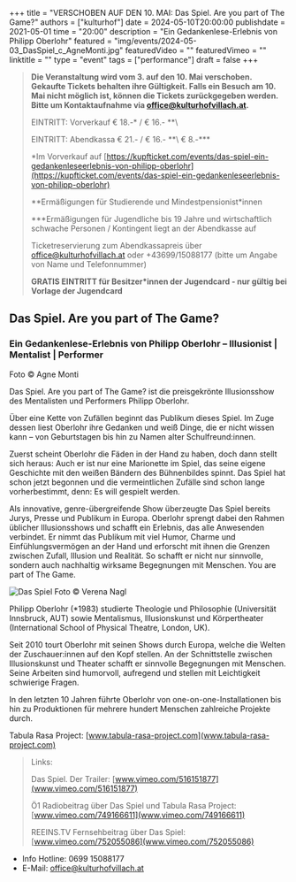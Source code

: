 +++
title = "VERSCHOBEN AUF DEN 10. MAI: Das Spiel. Are you part of The Game?"
authors = ["kulturhof"]
date = 2024-05-10T20:00:00
publishdate = 2021-05-01
time = "20:00"
description = "Ein Gedankenlese-Erlebnis von Philipp Oberlohr"
featured = "img/events/2024-05-03_DasSpiel_c_AgneMonti.jpg"
featuredVideo = ""
featuredVimeo = ""
linktitle = ""
type = "event"
tags = ["performance"]
draft = false
+++

> **Die Veranstaltung wird vom 3. auf den 10. Mai verschoben. Gekaufte Tickets behalten ihre Gültigkeit. Falls ein Besuch am 10. Mai nicht möglich ist, können die Tickets zurückgegeben werden. Bitte um Kontaktaufnahme via office@kulturhofvillach.at.**
> 
>  EINTRITT: Vorverkauf € 18.-\* / € 16.- *\*\
> 
> EINTRITT: Abendkassa € 21.- / € 16.- *\*\ € 8.-\*\*\*
>
> \*Im Vorverkauf auf [https://kupfticket.com/events/das-spiel-ein-gedankenleseerlebnis-von-philipp-oberlohr](https://kupfticket.com/events/das-spiel-ein-gedankenleseerlebnis-von-philipp-oberlohr)
>
> \*\*Ermäßigungen für Studierende und Mindestpensionist\*innen
> 
> \*\*\*Ermäßigungen für Jugendliche bis 19 Jahre und wirtschaftlich schwache Personen / Kontingent liegt an der Abendkasse auf
>
> Ticketreservierung zum Abendkassapreis über office@kulturhofvillach.at oder +43699/15088177 (bitte um Angabe von Name und Telefonnummer) 
>
> **GRATIS EINTRITT für Besitzer\*innen der Jugendcard - nur gültig bei Vorlage der Jugendcard**

## Das Spiel. Are you part of The Game?
### Ein Gedankenlese-Erlebnis von Philipp Oberlohr – Illusionist | Mentalist | Performer

Foto © Agne Monti

Das Spiel. Are you part of The Game? ist die preisgekrönte Illusionsshow des Mentalisten und Performers Philipp Oberlohr. 

Über eine Kette von Zufällen beginnt das Publikum dieses Spiel. Im Zuge dessen liest Oberlohr ihre Gedanken und weiß Dinge, die er nicht wissen kann – von
Geburtstagen bis hin zu Namen alter Schulfreund:innen.

Zuerst scheint Oberlohr die Fäden in der Hand zu haben, doch dann stellt sich heraus: Auch er ist nur eine Marionette im Spiel, das seine eigene Geschichte mit den weißen Bändern des Bühnenbildes spinnt. Das Spiel hat schon jetzt begonnen und die vermeintlichen Zufälle sind schon lange vorherbestimmt, denn: Es will gespielt werden.

Als innovative, genre-übergreifende Show überzeugte Das Spiel bereits Jurys, Presse und
Publikum in Europa. Oberlohr sprengt dabei den Rahmen üblicher Illusionsshows und schafft ein Erlebnis, das alle Anwesenden verbindet. Er nimmt das Publikum mit viel Humor, Charme und Einfühlungsvermögen an der Hand und erforscht mit ihnen die Grenzen zwischen Zufall, Illusion und Realität. So schafft er nicht nur sinnvolle, sondern auch nachhaltig wirksame Begegnungen mit Menschen. You are part of The Game.

![Das Spiel](/img/events/2024-05-03_DasSpiel_c_VerenaNagl.jpg)
Foto © Verena Nagl

Philipp Oberlohr (*1983) studierte Theologie und Philosophie (Universität Innsbruck, AUT) sowie Mentalismus, Illusionskunst und Körpertheater (International School of Physical Theatre, London, UK).

Seit 2010 tourt Oberlohr mit seinen Shows durch Europa, welche die Welten der
Zuschauer:innen auf den Kopf stellen. An der Schnittstelle zwischen Illusionskunst und Theater schafft er sinnvolle Begegnungen mit Menschen. Seine Arbeiten sind humorvoll, aufregend und stellen mit Leichtigkeit schwierige Fragen.

In den letzten 10 Jahren führte Oberlohr von one-on-one-Installationen bis hin zu Produktionen für mehrere hundert Menschen zahlreiche Projekte durch.

Tabula Rasa Project: [www.tabula-rasa-project.com](www.tabula-rasa-project.com)

> Links:
> 
> Das Spiel. Der Trailer: [www.vimeo.com/516151877](www.vimeo.com/516151877)
> 
> Ö1 Radiobeitrag über Das Spiel und Tabula Rasa Project: [www.vimeo.com/749166611](www.vimeo.com/749166611)
> 
> REEINS.TV Fernsehbeitrag über Das Spiel: [www.vimeo.com/752055086](www.vimeo.com/752055086)

- Info Hotline: 0699 15088177 
- E-Mail: office@kulturhofvillach.at
